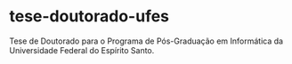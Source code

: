 # tese-doutorado-ufes

Tese de Doutorado para o Programa de Pós-Graduação em Informática da Universidade Federal do Espírito Santo.
